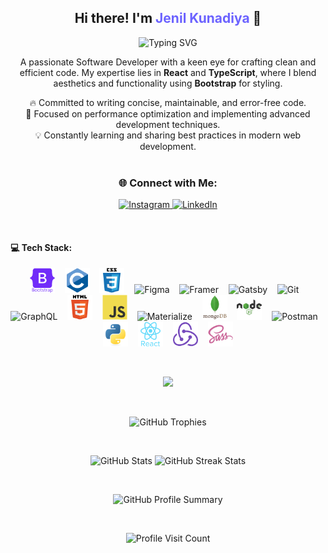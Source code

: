 <h2 align="center">Hi there! I'm <span style="color:#6c63ff;">Jenil Kunadiya</span> 👋</h2>

<p align="center">
  <img src="https://readme-typing-svg.herokuapp.com?font=Fira+Code&size=22&duration=4000&pause=1000&center=true&width=435&lines=Passionate+Software+Developer;Expert+in+React+and+TypeScript;Always+Learning+and+Improving" alt="Typing SVG">
</p>

<p align="center">
  A passionate Software Developer with a keen eye for crafting clean and efficient code. My expertise lies in 
  <strong>React</strong> and <strong>TypeScript</strong>, where I blend aesthetics and functionality using 
  <strong>Bootstrap</strong> for styling.
</p>

<div align="center">
  <span>🔥 Committed to writing concise, maintainable, and error-free code.</span><br>
  <span>🚀 Focused on performance optimization and implementing advanced development techniques.</span><br>
  <span>💡 Constantly learning and sharing best practices in modern web development.</span>
</div>

<br>

<h3 align="center"> 🌐 Connect with Me: </h3>

<p align="center">
  <a href="https://instagram.com/jenil_kunadiya" target="_blank">
    <img src="https://img.shields.io/badge/Instagram-%23E4405F.svg?style=for-the-badge&logo=Instagram&logoColor=white" alt="Instagram"/>
  </a>
  <a href="https://linkedin.com/in/jenil-kunadiya" target="_blank">
    <img src="https://img.shields.io/badge/LinkedIn-%230077B5.svg?style=for-the-badge&logo=linkedin&logoColor=white" alt="LinkedIn"/>
  </a>
</p>

<br>

<h4> 💻 Tech Stack: </h4>

<p align="center">
<img src="https://raw.githubusercontent.com/devicons/devicon/master/icons/bootstrap/bootstrap-plain-wordmark.svg" alt="Bootstrap" width="40" height="40"/>
&nbsp;&nbsp;
<img src="https://raw.githubusercontent.com/devicons/devicon/master/icons/c/c-original.svg" alt="C" width="40" height="40"/>
  &nbsp;&nbsp;
<img src="https://raw.githubusercontent.com/devicons/devicon/master/icons/css3/css3-original-wordmark.svg" alt="CSS3" width="40" height="40"/>
  &nbsp;&nbsp;
<img src="https://www.vectorlogo.zone/logos/figma/figma-icon.svg" alt="Figma" width="40" height="40"/>
  &nbsp;&nbsp;
<img src="https://www.vectorlogo.zone/logos/framer/framer-icon.svg" alt="Framer" width="40" height="40"/>
  &nbsp;&nbsp;
<img src="https://www.vectorlogo.zone/logos/gatsbyjs/gatsbyjs-icon.svg" alt="Gatsby" width="40" height="40"/>
  &nbsp;&nbsp;
<img src="https://www.vectorlogo.zone/logos/git-scm/git-scm-icon.svg" alt="Git" width="40" height="40"/>
  &nbsp;&nbsp;
<img src="https://www.vectorlogo.zone/logos/graphql/graphql-icon.svg" alt="GraphQL" width="40" height="40"/>
  &nbsp;&nbsp;
<img src="https://raw.githubusercontent.com/devicons/devicon/master/icons/html5/html5-original-wordmark.svg" alt="HTML5" width="40" height="40"/>
  &nbsp;&nbsp;
<img src="https://raw.githubusercontent.com/devicons/devicon/master/icons/javascript/javascript-original.svg" alt="JavaScript" width="40" height="40"/>
  &nbsp;&nbsp;
<img src="https://raw.githubusercontent.com/prplx/svg-logos/5585531d45d294869c4eaab4d7cf2e9c167710a9/svg/materialize.svg" alt="Materialize" width="40" height="40"/>
  &nbsp;&nbsp;
<img src="https://raw.githubusercontent.com/devicons/devicon/master/icons/mongodb/mongodb-original-wordmark.svg" alt="MongoDB" width="40" height="40"/>
 &nbsp;&nbsp;
<img src="https://raw.githubusercontent.com/devicons/devicon/master/icons/nodejs/nodejs-original-wordmark.svg" alt="Node.js" width="40" height="40"/>
 &nbsp;&nbsp;
<img src="https://www.vectorlogo.zone/logos/getpostman/getpostman-icon.svg" alt="Postman" width="40" height="40"/>
 &nbsp;&nbsp;
<img src="https://raw.githubusercontent.com/devicons/devicon/master/icons/python/python-original.svg" alt="Python" width="40" height="40"/>
 &nbsp;&nbsp;
<img src="https://raw.githubusercontent.com/devicons/devicon/master/icons/react/react-original-wordmark.svg" alt="React" width="40" height="40"/>
 &nbsp;&nbsp;
<img src="https://raw.githubusercontent.com/devicons/devicon/master/icons/redux/redux-original.svg" alt="Redux" width="40" height="40"/>
  &nbsp;&nbsp;
<img src="https://raw.githubusercontent.com/devicons/devicon/master/icons/sass/sass-original.svg" alt="Sass" width="40" height="40"/>
</p>

<br>

<p align="center">
	<img src="./assets/banner.svg" width="800px">
</p>

<br>

<p align="center">
  <img src="https://github-profile-trophy.vercel.app/?username=Jenil-Kunadiya-45&theme=gruvbox&no-frame=false&no-bg=true&margin-w=4" alt="GitHub Trophies"/>
</p>

<br>

<p align="center">
  <img src="https://github-readme-stats.vercel.app/api?username=Jenil-Kunadiya-45&theme=transparent&hide_border=false&include_all_commits=false&count_private=false" alt="GitHub Stats"/>
  <img src="https://github-readme-streak-stats.herokuapp.com/?user=Jenil-Kunadiya-45&theme=transparent&hide_border=false" alt="GitHub Streak Stats"/>
</p>

<br>

<p align="center">
  <img src="https://github-profile-summary-cards.vercel.app/api/cards/profile-details?username=Jenil-Kunadiya-45&theme=transparent" alt="GitHub Profile Summary"/>
</p>

<br>

<p align="center">
  <img src="https://visitcount.itsvg.in/api?id=Jenil-Kunadiya-45&icon=0&color=0" alt="Profile Visit Count"/>
</p>
